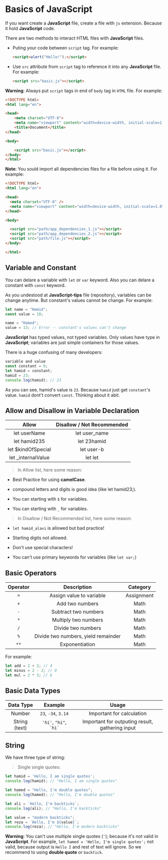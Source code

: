 # Basics of JavaScript

If you want create a **JavaScript** file, create a file with `js` extension. Because it hold **JavaScript** code.

There are two methods to interact HTML files with **JavaScript** files.

- Puting your code between `script` tag. For example:

    ```html
    <script>alert("Hello!");</script>
    ```

- Use `src` attribute from `script` tag to reference it into any **JavaScript** file. For example:

    ```html
    <script src="basic.js"></script>
    ```

**Warning**: Always put `script` tags in end of `body` tag in `HTML` file. For example:

```html
<!DOCTYPE html>
<html lang="en">

<head>
    <meta charset="UTF-8">
    <meta name="viewport" content="width=device-width, initial-scale=1.0">
    <title>Document</title>
</head>

<body>

    <script src="basic.js"></script>
</body>
</html>
```

**Note**: You sould import all dependencies files for a file before using it. For example:

```html
<!DOCTYPE html>
<html lang="en">

<head>
  <meta charset="UTF-8" />
  <meta name="viewport" content="width=device-width, initial-scale=1.0" />
</head>

<body>

  <script src="path/app_dependencies_1.js"></script>
  <script src="path/app_dependencies_2.js"></script>
  <script src="path/file.js"></script>
</body>

</html>
```

## Variable and Constant

You can delare a variable with `let` or `var` keyword. Also you can delare a constant with `const` keyword.

As you undestood at **JavaScript-tips** file (repository), variables can be change anytime. But constant's values cannot be change. For example:

```js
let name = "Hamid";
const value = 10;

name = "Hamed";
value = 13; // Error -- constant's values can't change
```

**JavaScript** has typed values, not typed variables. Only values have type in **JavaScript**; variables are just simple containers for those values.

There is a huge confusing of many developers:

```js
variable and value
const constant = 0;
let hamid = constant;
hamid = 23;
console.log(hamid); // 23
```

As you can see, hamid's value is `23`. Because `hamid` just get `constant`'s value. `hamid` dont't convert `const`. Thinking about it abit.

## Allow and Disallow in Variable Declaration

|Allow|Disallow / Not Recommended|
|:-:|:-:|
|let userName|let user_name|
|let hamid235|let 23hamid|
|let $kindOfSpecial|let user-b|
|let _internalValue|let let|

> In Allow list, here some reason:

- Best Practice for using **camelCase**.

- compound letters and digits is good idea (like let hamid23;).

- You can starting with `$` for variables.

- You can starting with `_` for variables.

> In Disallow / Not Recommended list, here some reason:

- `let hamid_alavi` is allowed but bad practice!

- Starting digits not allowed.

- Don't use special characters!

- You can't use primary keywords for variables (like `let var;`)

## Basic Operators

|Operator|Description|Category|
|:-:|:-:|:-:|
|`=`|Assign value to variable|Assignment|
|`+`|Add two numbers|Math|
|`-`|Subtract two numbers|Math|
|`*`|Multiply two numbers|Math|
|`/`|Divide two numbers|Math|
|`%`|Divide two numbers, yield remainder|Math|
|`**`|Exponentiation|Math|

For example:

```js
let add = 2 + 2; // 4
let minus = 2 - 2; // 0
let mul = 2 * 3; // 6
```

## Basic Data Types

|Data Type|Example|Usage|
|:-:|:-:|:-:|
|Number|`23`, `-34`, `3.14`|Important for calculation|
|String (text)|`'hi'`, `"hi"`, `` `hi` ``|Important for outputing result, gathering input|

## String

We have three type of string:

> Single single quotes:

```js
let hamid = 'Hello, I am single quotes';
console.log(hamid); // "Hello, I am single quotes"

let hamed = "Hello, I'm double quotes";
console.log(hamed); // "Hello, I'm double quotes"

let ali = `Hello, I'm backticks`;
console.log(ali); // "Hello, I'm backticks"

let value = "modern backticks";
let reza = `Hello, I'm ${value}`;
console.log(reza); // "Hello, I'm modern backticks"
```

**Warning**: You can't use multiple single quotes (`'`); because it's not valid in **JavaScript**. For example, `let hamed = 'Hello, I'm single quotes';` not valid, because output is `Hello I` and rest of text will ignore. So we recommend to using **double quote** or `backtick`.
